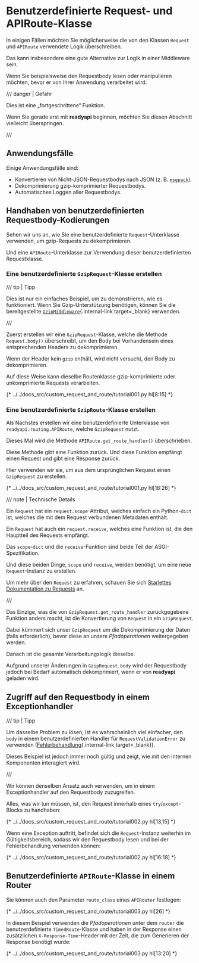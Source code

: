 # Benutzerdefinierte Request- und APIRoute-Klasse

In einigen Fällen möchten Sie möglicherweise die von den Klassen `Request` und `APIRoute` verwendete Logik überschreiben.

Das kann insbesondere eine gute Alternative zur Logik in einer Middleware sein.

Wenn Sie beispielsweise den Requestbody lesen oder manipulieren möchten, bevor er von Ihrer Anwendung verarbeitet wird.

/// danger | Gefahr

Dies ist eine „fortgeschrittene“ Funktion.

Wenn Sie gerade erst mit **readyapi** beginnen, möchten Sie diesen Abschnitt vielleicht überspringen.

///

## Anwendungsfälle

Einige Anwendungsfälle sind:

* Konvertieren von Nicht-JSON-Requestbodys nach JSON (z. B. <a href="https://msgpack.org/index.html" class="external-link" target="_blank">`msgpack`</a>).
* Dekomprimierung gzip-komprimierter Requestbodys.
* Automatisches Loggen aller Requestbodys.

## Handhaben von benutzerdefinierten Requestbody-Kodierungen

Sehen wir uns an, wie Sie eine benutzerdefinierte `Request`-Unterklasse verwenden, um gzip-Requests zu dekomprimieren.

Und eine `APIRoute`-Unterklasse zur Verwendung dieser benutzerdefinierten Requestklasse.

### Eine benutzerdefinierte `GzipRequest`-Klasse erstellen

/// tip | Tipp

Dies ist nur ein einfaches Beispiel, um zu demonstrieren, wie es funktioniert. Wenn Sie Gzip-Unterstützung benötigen, können Sie die bereitgestellte [`GzipMiddleware`](../advanced/middleware.md#gzipmiddleware){.internal-link target=_blank} verwenden.

///

Zuerst erstellen wir eine `GzipRequest`-Klasse, welche die Methode `Request.body()` überschreibt, um den Body bei Vorhandensein eines entsprechenden Headers zu dekomprimieren.

Wenn der Header kein `gzip` enthält, wird nicht versucht, den Body zu dekomprimieren.

Auf diese Weise kann dieselbe Routenklasse gzip-komprimierte oder unkomprimierte Requests verarbeiten.

{* ../../docs_src/custom_request_and_route/tutorial001.py hl[8:15] *}

### Eine benutzerdefinierte `GzipRoute`-Klasse erstellen

Als Nächstes erstellen wir eine benutzerdefinierte Unterklasse von `readyapi.routing.APIRoute`, welche `GzipRequest` nutzt.

Dieses Mal wird die Methode `APIRoute.get_route_handler()` überschrieben.

Diese Methode gibt eine Funktion zurück. Und diese Funktion empfängt einen Request und gibt eine Response zurück.

Hier verwenden wir sie, um aus dem ursprünglichen Request einen `GzipRequest` zu erstellen.

{* ../../docs_src/custom_request_and_route/tutorial001.py hl[18:26] *}

/// note | Technische Details

Ein `Request` hat ein `request.scope`-Attribut, welches einfach ein Python-`dict` ist, welches die mit dem Request verbundenen Metadaten enthält.

Ein `Request` hat auch ein `request.receive`, welches eine Funktion ist, die den Hauptteil des Requests empfängt.

Das `scope`-`dict` und die `receive`-Funktion sind beide Teil der ASGI-Spezifikation.

Und diese beiden Dinge, `scope` und `receive`, werden benötigt, um eine neue `Request`-Instanz zu erstellen.

Um mehr über den `Request` zu erfahren, schauen Sie sich <a href="https://www.starlette.io/requests/" class="external-link" target="_blank">Starlettes Dokumentation zu Requests</a> an.

///

Das Einzige, was die von `GzipRequest.get_route_handler` zurückgegebene Funktion anders macht, ist die Konvertierung von `Request` in ein `GzipRequest`.

Dabei kümmert sich unser `GzipRequest` um die Dekomprimierung der Daten (falls erforderlich), bevor diese an unsere *Pfadoperationen* weitergegeben werden.

Danach ist die gesamte Verarbeitungslogik dieselbe.

Aufgrund unserer Änderungen in `GzipRequest.body` wird der Requestbody jedoch bei Bedarf automatisch dekomprimiert, wenn er von **readyapi** geladen wird.

## Zugriff auf den Requestbody in einem Exceptionhandler

/// tip | Tipp

Um dasselbe Problem zu lösen, ist es wahrscheinlich viel einfacher, den `body` in einem benutzerdefinierten Handler für `RequestValidationError` zu verwenden ([Fehlerbehandlung](../tutorial/handling-errors.md#den-requestvalidationerror-body-verwenden){.internal-link target=_blank}).

Dieses Beispiel ist jedoch immer noch gültig und zeigt, wie mit den internen Komponenten interagiert wird.

///

Wir können denselben Ansatz auch verwenden, um in einem Exceptionhandler auf den Requestbody zuzugreifen.

Alles, was wir tun müssen, ist, den Request innerhalb eines `try`/`except`-Blocks zu handhaben:

{* ../../docs_src/custom_request_and_route/tutorial002.py hl[13,15] *}

Wenn eine Exception auftritt, befindet sich die `Request`-Instanz weiterhin im Gültigkeitsbereich, sodass wir den Requestbody lesen und bei der Fehlerbehandlung verwenden können:

{* ../../docs_src/custom_request_and_route/tutorial002.py hl[16:18] *}

## Benutzerdefinierte `APIRoute`-Klasse in einem Router

Sie können auch den Parameter `route_class` eines `APIRouter` festlegen:

{* ../../docs_src/custom_request_and_route/tutorial003.py hl[26] *}

In diesem Beispiel verwenden die *Pfadoperationen* unter dem `router` die benutzerdefinierte `TimedRoute`-Klasse und haben in der Response einen zusätzlichen `X-Response-Time`-Header mit der Zeit, die zum Generieren der Response benötigt wurde:

{* ../../docs_src/custom_request_and_route/tutorial003.py hl[13:20] *}

